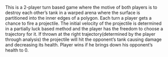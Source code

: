 This is a 2-player turn based game where the motive of both players is to destroy each other’s tank in a warped arena where the surface is partitioned into the inner edges of a polygon. 
Each turn a player gets a chance to fire a projectile. The initial velocity of the projectile is determined in a partially luck based method and the player has the freedom to choose a trajectory for it. If thrown at the right trajectory(determined by the player through analysis) the projectile will hit the opponent’s tank causing damage and decreasing its health. Player wins if he brings down his opponent’s health to 0.
